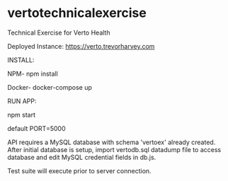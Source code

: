 # vertotechnicalexercise
Technical Exercise for Verto Health

Deployed Instance: https://verto.trevorharvey.com

INSTALL:

NPM- npm install

Docker- docker-compose up

RUN APP:

npm start

default PORT=5000

API requires a MySQL database with schema 'vertoex' already created. After initial database is setup, import vertodb.sql datadump file to access database and edit MySQL credential fields in db.js.

Test suite will execute prior to server connection.

